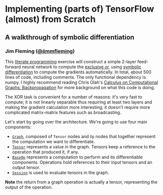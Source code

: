 # Implementing (parts of) TensorFlow (almost) from Scratch
## A walkthrough of symbolic differentiation

### Jim Fleming ([@jimmfleming](https://twitter.com/jimmfleming))

This [literate programming](https://en.wikipedia.org/wiki/Literate_programming) exercise will construct a simple 2-layer feed-forward neural network to compute the [exclusive or](https://en.wikipedia.org/wiki/Exclusive_or), using [symbolic differentiation](https://en.wikipedia.org/wiki/Automatic_differentiation) to compute the gradients automatically. In total, about 500 lines of code, including comments. The only functional dependency is numpy. I highly recommend reading Chris Olah's [Calculus on Computational Graphs: Backpropagation](http://colah.github.io/posts/2015-08-Backprop/) for more background on what this code is doing.

The XOR task is convenient for a number of reasons: it's very fast to compute; it is not linearly separable thus requiring at least two layers and making the gradient calculation more interesting; it doesn't require more complicated matrix-matrix features such as broadcasting.

Let's start by going over the architecture. We're going to use four main components:

  - [`Graph`](docs/graph.html), composed of `Tensor` nodes and `Op` nodes that together represent the computation we want to differentiate.
  - [`Tensor`](docs/tensor.html) represents a value in the graph. Tensors keep a reference to the operation that produced it, if any.
  - [`BaseOp`](docs/ops.html) represents a computation to perform and its differentiable components. Operations hold references to their input tensors and an output tensor.
  - [`Session`](docs/session.html) is used to evaluate tensors in the graph.

**Note** the return from a graph operation is actually a tensor, representing the output of the operation.
